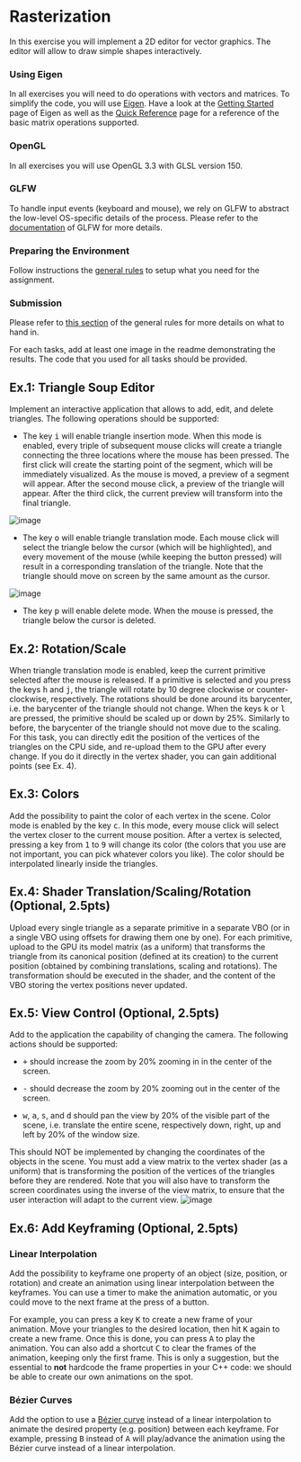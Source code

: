 Rasterization
=============

In this exercise you will implement a 2D editor for vector graphics.
The editor will allow to draw simple shapes interactively.

### Using Eigen

In all exercises you will need to do operations with vectors and matrices. To simplify the code, you will use [Eigen](http://eigen.tuxfamily.org/).
Have a look at the [Getting Started](http://eigen.tuxfamily.org/dox/GettingStarted.html) page of Eigen as well as the [Quick Reference](http://eigen.tuxfamily.org/dox/group__QuickRefPage.html}) page for a reference of the basic matrix operations supported.

### OpenGL

In all exercises you will use OpenGL 3.3 with GLSL version 150.

### GLFW

To handle input events (keyboard and mouse), we rely on GLFW to abstract the low-level OS-specific details of the process. Please refer to the [documentation](http://www.glfw.org/docs/latest/) of GLFW for more details.

### Preparing the Environment

Follow instructions the [general rules](https://github.com/nyu-cg-fall-17/computer-graphics/blob/master/RULES.md) to setup what you need for the assignment.

### Submission

Please refer to [this section](https://github.com/nyu-cg-fall-17/computer-graphics/blob/master/RULES.md#what-to-hand-in) of the general rules for more details on what to hand in.

For each tasks, add at least one image in the readme demonstrating the results.
The code that you used for all tasks should be provided.


Ex.1: Triangle Soup Editor
--------------------------

Implement an interactive application that allows to add, edit, and delete triangles. The following operations should be supported:

- The key <kbd>i</kbd> will enable triangle insertion mode. When this mode is enabled, every triple of subsequent mouse clicks will create a triangle connecting the three locations where the mouse has been pressed. The first click will create the starting point of the segment, which will be immediately visualized. As the mouse is moved, a preview of a segment will appear. After the second mouse click, a preview of the triangle will appear. After the third click, the current preview will transform into the final triangle.

![image](img/i.png)

- The key <kbd>o</kbd> will enable triangle translation mode. Each mouse click will select the triangle below the cursor (which will be highlighted), and every movement of the mouse (while keeping the button pressed) will result in a corresponding translation of the triangle. Note that the triangle should move on screen by the same amount as the cursor.

![image](img/o.png)

- The key <kbd>p</kbd> will enable delete mode. When the mouse is pressed, the triangle below the cursor is deleted.


Ex.2: Rotation/Scale
--------------------

When triangle translation mode is enabled, keep the current primitive selected after the mouse is released. If a primitive is selected and you press the keys <kbd>h</kbd> and <kbd>j</kbd>, the triangle will rotate by 10 degree clockwise or counter-clockwise, respectively. The rotations should be done around its barycenter, i.e. the barycenter of the triangle should not change. When the keys <kbd>k</kbd> or <kbd>l</kbd> are pressed, the primitive should be scaled up or down by 25%. Similarly to before, the barycenter of the triangle should not move due to the scaling. For this task, you can directly edit the position of the vertices of the triangles on the CPU side, and re-upload them to the GPU after every change. If you do it directly in the vertex shader, you can gain additional points (see Ex. 4).


Ex.3: Colors
------------

Add the possibility to paint the color of each vertex in the scene. Color mode is enabled by the key <kbd>c</kbd>. In this mode, every mouse click will select the vertex closer to the current mouse position. After a vertex is selected, pressing a key from <kbd>1</kbd> to <kbd>9</kbd> will change its color (the colors that you use are not important, you can pick whatever colors you like). The color should be interpolated linearly inside the triangles.


Ex.4: Shader Translation/Scaling/Rotation (Optional, 2.5pts)
----------------------------------------------------

Upload every single triangle as a separate primitive in a separate VBO (or in a single VBO using offsets for drawing them one by one). For each primitive, upload to the GPU its model matrix (as a uniform) that transforms the triangle from its canonical position (defined at its creation) to the current position (obtained by combining translations, scaling and rotations). The transformation should be executed in the shader, and the content of the VBO storing the vertex positions never updated.

Ex.5: View Control (Optional, 2.5pts)
------------------

Add to the application the capability of changing the camera. The following actions should be supported:

- <kbd>+</kbd> should increase the zoom by 20% zooming in in the center of the screen.

- <kbd>-</kbd> should decrease the zoom by 20% zooming out in the center of the screen.

- <kbd>w</kbd>, <kbd>a</kbd>, <kbd>s</kbd>, and <kbd>d</kbd> should pan the view by 20% of the visible part of the scene, i.e. translate the entire scene, respectively down, right, up and left by 20% of the window size.

This should NOT be implemented by changing the coordinates of the objects in the scene. You must add a view matrix to the vertex shader (as a uniform) that is transforming the position of the vertices of the triangles before they are rendered. Note that you will also have to transform the screen coordinates using the inverse of the view matrix, to ensure that the user interaction will adapt to the current view. ![image](img/view.png)


Ex.6: Add Keyframing (Optional, 2.5pts)
--------------------

### Linear Interpolation

Add the possibility to keyframe one property of an object (size, position, or rotation) and create an animation using linear interpolation between the keyframes. You can use a timer to make the animation automatic, or you could move to the next frame at the press of a button.

For example, you can press a key <kbd>K</kbd> to create a new frame of your animation. Move your triangles to the desired location, then hit <kbd>K</kbd> again to create a new frame. Once this is done, you can press <kbd>A</kbd> to play the animation. You can also add a shortcut <kbd>C</kbd> to clear the frames of the animation, keeping only the first frame. This is only a suggestion, but the essential to **not** hardcode the frame properties in your C++ code: we should be able to create our own animations on the spot.

### Bézier Curves

Add the option to use a [Bézier curve](https://en.wikipedia.org/wiki/B%C3%A9zier_curve) instead of a linear interpolation to animate the desired property (e.g. position) between each keyframe. For example, pressing <kbd>B</kbd> instead of <kbd>A</kbd> will play/advance the animation using the Bézier curve instead of a linear interpolation.
